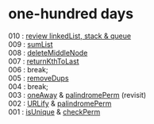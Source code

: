 # one-hundred days


010 : [review linkedList, stack & queue](https://github.com/found-james/one-hundred-days/blob/main/stuff/2.51-summary/summary.js)  
009 : [sumList](https://github.com/found-james/one-hundred-days/tree/main/stuff/2.5-sumLists/sumLists.js)  
008 : [deleteMiddleNode](https://github.com/found-james/one-hundred-days/tree/main/stuff/2.3-deleteMiddleNode/deleteMiddleNode.js)  
007 : [returnKthToLast](https://github.com/found-james/one-hundred-days/tree/main/stuff/2.2-returnKthToLast/returnKthToLast.js)  
006 : break;  
005 : [removeDups](https://github.com/found-james/one-hundred-days/tree/main/stuff/2-removeDups/removeDups.js)   
004 : break;  
003 : [oneAway](https://github.com/found-james/one-hundred-days/tree/main/stuff/1.5-oneAway/oneAway.js) & [palindromePerm](https://github.com/found-james/one-hundred-days/tree/main/stuff/1.4-palindromePerm/palindromePerm.js) (revisit)  
002 : [URLify](https://github.com/found-james/one-hundred-days/tree/main/stuff/1.3-URLify) & [palindromePerm](https://github.com/found-james/one-hundred-days/tree/main/stuff/1.4-palindromePerm/palindromePerm.js)  
001 : [isUnique](https://github.com/found-james/one-hundred-days/tree/main/stuff/1-isUnique/isUnique.js) & [checkPerm](https://github.com/found-james/one-hundred-days/tree/main/stuff/1.2-checkPerm/checkPerm.js)